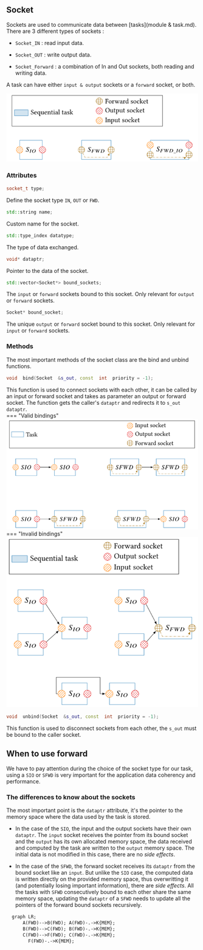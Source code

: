   

## Socket

Sockets are used to communicate data between [tasks](module & task.md). There are 3 different types of sockets :

- `Socket_IN` : read input data.

- `Socket_OUT` : write output data.

- `Socket_Forward` : a combination of In and Out sockets, both reading and writing data.

A task can have either `input & output` sockets or a `forward` socket, or both.



![Task with sockets!](./assets/task_sockets.svg)


### Attributes

```cpp
socket_t type;
```
Define the socket type `IN`, `OUT` or `FWD`.
```cpp
std::string name;
```
Custom name for the socket.
```cpp
std::type_index datatype;
```
The type of data exchanged.
```cpp
void* dataptr;
```
Pointer to the data of the socket.
```cpp
std::vector<Socket*> bound_sockets;
```
The `input` or `forward` sockets bound to this socket. Only relevant for `output` or `forward` sockets.
```cpp
Socket* bound_socket;
```
The unique `output` or `forward` socket bound to this socket. Only relevant for `input` or `forward` sockets.
### Methods
The most important methods of the socket class are the bind and unbind functions.

```cpp
void  bind(Socket  &s_out, const  int  priority = -1);
```
This function is used to connect sockets with each other, it can be called by an input or forward socket and takes as parameter an output or forward socket. The function gets the caller's `dataptr` and redirects it to `s_out dataptr`.  
=== "Valid bindings"
    ![Valid bind](./assets/bind_permission.svg)
=== "Invalid bindings"
    ![Invalid bind](./assets/invalide_bind.svg)

```cpp
void  unbind(Socket  &s_out, const  int  priority = -1);
```
This function is used to disconnect sockets from each other, the `s_out` must be bound to the caller socket.

## When to use forward
We have to pay attention during the choice of the socket type for our task, using a `SIO` or `SFWD` is very important for the application data coherency and performance. 
### The differences to know about the sockets

 The most important point is the `dataptr` attribute, it's the pointer to the memory space where the data used by the task is stored. 
 
 - In the case of the `SIO`, the input and the output sockets have their own `dataptr`. The `input` socket receives the pointer from its bound socket and the `output` has its own allocated memory space, the data received and computed by the task are written to the `output` memory space. The initial data is not modified in this case, there are no *side effects*.
 
 - In the case of the `SFWD`, the forward socket receives its `dataptr` from the bound socket like an `input`. But unlike the `SIO` case, the computed data is written directly on the provided memory space, thus overwritting it (and potentially losing important information), there are *side effects*. All the tasks with `SFWD` consecutively bound to each other share the same memory space, updating the `dataptr` of a `SFWD` needs to update all the pointers of the forward bound sockets recursively.

```mermaid
  graph LR;
      A(FWD)-->B(FWD); A(FWD)-.->K{MEM};
      B(FWD)-->C(FWD); B(FWD)-.->K{MEM};
      C(FWD)-->F(FWD); C(FWD)-.->K{MEM};
	    F(FWD)-.->K{MEM};
```



